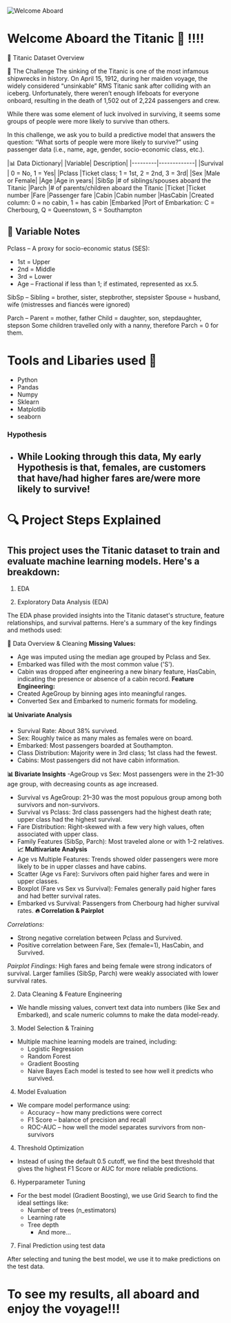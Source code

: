 ![Welcome Aboard](https://www.icegif.com/wp-content/uploads/titanic-icegif-16.gif)

# Welcome Aboard the Titanic 🚢 !!!!
🚢 Titanic Dataset Overview

🧩 The Challenge
The sinking of the Titanic is one of the most infamous shipwrecks in history.
On April 15, 1912, during her maiden voyage, the widely considered “unsinkable” RMS Titanic sank after colliding with an iceberg. Unfortunately, there weren’t enough lifeboats for everyone onboard, resulting in the death of 1,502 out of 2,224 passengers and crew.

While there was some element of luck involved in surviving, it seems some groups of people were more likely to survive than others.

In this challenge, we ask you to build a predictive model that answers the question:
“What sorts of people were more likely to survive?”
using passenger data (i.e., name, age, gender, socio-economic class, etc.).

|📊 Data Dictionary|
|Variable| Description|
|---------|-------------|
|Survival |	0 = No, 1 = Yes|
|Pclass	   |Ticket class; 1 = 1st, 2 = 2nd, 3 = 3rd|
|Sex	    |Male or Female|
|Age	|Age in years|
|SibSp	|# of siblings/spouses aboard the Titanic
|Parch	|# of parents/children aboard the Titanic
|Ticket	|Ticket number
|Fare	|Passenger fare
|Cabin	|Cabin number
|HasCabin	|Created column: 0 = no cabin, 1 = has cabin
|Embarked	|Port of Embarkation: C = Cherbourg, Q = Queenstown, S = Southampton


## 📝 Variable Notes
Pclass – A proxy for socio-economic status (SES):

- 1st = Upper
- 2nd = Middle
- 3rd = Lower
- Age – Fractional if less than 1; if estimated, represented as xx.5.

SibSp – Sibling = brother, sister, stepbrother, stepsister
Spouse = husband, wife (mistresses and fiancés were ignored)

Parch – Parent = mother, father
Child = daughter, son, stepdaughter, stepson
Some children travelled only with a nanny, therefore Parch = 0 for them.



# Tools and Libaries used 🌹
- Python
- Pandas
- Numpy
- Sklearn
- Matplotlib
- seaborn 

### Hypothesis 

  - ## **While Looking through this data, My early Hypothesis is that, females, are customers that have/had higher fares are/were more likely to survive!**

# 🔍 Project Steps Explained 

## This project uses the Titanic dataset to train and evaluate machine learning models. Here's a breakdown:

1. EDA

1. Exploratory Data Analysis (EDA)

The EDA phase provided insights into the Titanic dataset's structure, feature relationships, and survival patterns. Here's a summary of the key findings and methods used:

📌 Data Overview & Cleaning
 **Missing Values:**
- Age was imputed using the median age grouped by Pclass and Sex.
- Embarked was filled with the most common value ('S').
- Cabin was dropped after engineering a new binary feature, HasCabin, indicating the presence or absence of a cabin record.
**Feature Engineering:**
- Created AgeGroup by binning ages into meaningful ranges.
- Converted Sex and Embarked to numeric formats for modeling.

**📊 Univariate Analysis**
- Survival Rate: About 38% survived.
- Sex: Roughly twice as many males as females were on board.
- Embarked: Most passengers boarded at Southampton.
- Class Distribution: Majority were in 3rd class; 1st class had the fewest.
- Cabins: Most passengers did not have cabin information.

**📊 Bivariate Insights**
-AgeGroup vs Sex: Most passengers were in the 21–30 age group, with decreasing counts as age increased.
- Survival vs AgeGroup: 21–30 was the most populous group among both survivors and non-survivors.
- Survival vs Pclass: 3rd class passengers had the highest death rate; upper class had the highest survival.
- Fare Distribution: Right-skewed with a few very high values, often associated with upper class.
- Family Features (SibSp, Parch): Most traveled alone or with 1–2 relatives.
**📈 Multivariate Analysis**
- Age vs Multiple Features: Trends showed older passengers were more likely to be in upper classes and have cabins.
- Scatter (Age vs Fare): Survivors often paid higher fares and were in upper classes.
- Boxplot (Fare vs Sex vs Survival): Females generally paid higher fares and had better survival rates.
- Embarked vs Survival: Passengers from Cherbourg had higher survival rates.
**🔥 Correlation & Pairplot**

*Correlations:*
- Strong negative correlation between Pclass and Survived.
- Positive correlation between Fare, Sex (female=1), HasCabin, and Survived.

*Pairplot Findings:*
High fares and being female were strong indicators of survival.
Larger families (SibSp, Parch) were weakly associated with lower survival rates.


2. Data Cleaning & Feature Engineering
 - We handle missing values, convert text data into numbers (like Sex and Embarked), and scale numeric columns to make the data model-ready.

3. Model Selection & Training
 - Multiple machine learning models are trained, including:
     - Logistic Regression
     - Random Forest
     - Gradient Boosting
     - Naive Bayes
Each model is tested to see how well it predicts who survived.

4. Model Evaluation
- We compare model performance using:
    - Accuracy – how many predictions were correct
    - F1 Score – balance of precision and recall
    - ROC-AUC – how well the model separates survivors from non-survivors
4. Threshold Optimization

- Instead of using the default 0.5 cutoff, we find the best threshold that gives the highest F1 Score or AUC for more reliable predictions.
6. Hyperparameter Tuning
- For the best model (Gradient Boosting), we use Grid Search to find the ideal settings like:
    - Number of trees (n_estimators)
    - Learning rate
    - Tree depth
      - And more...
7. Final Prediction using test data 

After selecting and tuning the best model, we use it to make predictions on the test data.

# To see my results, all aboard and enjoy the voyage!!!